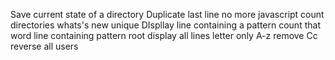 Save current state of a directory
Duplicate last line
no more javascript
count directories
whats's new
unique
DIspllay line containing a pattern
count that word
line containing pattern root
display all lines
letter only
A-z
remove Cc
reverse
all users
